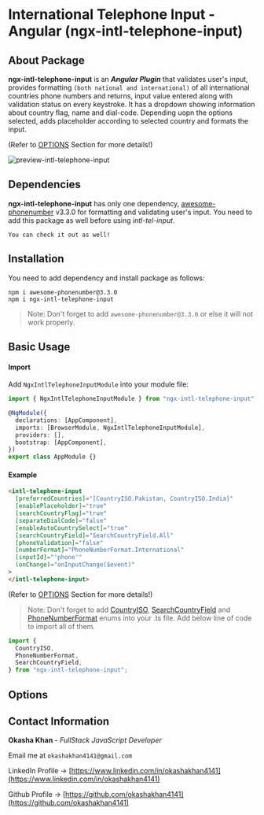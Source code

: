 # International Telephone Input - Angular (ngx-intl-telephone-input)

## About Package

**ngx-intl-telephone-input** is an **_Angular Plugin_** that validates user's input, provides formatting `(both national and international)` of all international countries phone numbers and returns, input value entered along with validation status on every keystroke. It has a dropdown showing information about country flag, name and dial-code. Depending uopn the options selected, adds placeholder according to selected country and formats the input.

(Refer to [OPTIONS](https://github.com/okashakhan4141/ngx-intel-telephone-input/blob/master/projects/ngx-intl-telephone-input/README.md#options) Section for more details!)

![preview-intl-telephone-input](https://user-images.githubusercontent.com/71649242/190262842-94e5d702-e519-470d-818c-b08172ea8ee5.PNG)

## Dependencies

**ngx-intl-telephone-input** has only one dependency, [awesome-phonenumber](https://www.npmjs.com/package/awesome-phonenumber) v3.3.0 for formatting and validating user's input. You need to add this package as well before using _intl-tel-input_.

`You can check it out as well!`

## Installation

You need to add dependency and install package as follows:

```
npm i awesome-phonenumber@3.3.0
npm i ngx-intl-telephone-input
```

> Note: Don't forget to add `awesome-phonenumber@3.3.0` or else it will not work properly.

## Basic Usage

#### Import

Add `NgxIntlTelephoneInputModule` into your module file:

```typescript
import { NgxIntlTelephoneInputModule } from "ngx-intl-telephone-input";
```

```typescript
@NgModule({
  declarations: [AppComponent],
  imports: [BrowserModule, NgxIntlTelephoneInputModule],
  providers: [],
  bootstrap: [AppComponent],
})
export class AppModule {}
```

#### Example

```html
<intl-telephone-input
  [preferredCountries]="[CountryISO.Pakistan, CountryISO.India]"
  [enablePlaceholder]="true"
  [searchCountryFlag]="true"
  [separateDialCode]="false"
  [enableAutoCountrySelect]="true"
  [searchCountryField]="SearchCountryField.All"
  [phoneValidation]="false"
  [numberFormat]="PhoneNumberFormat.International"
  [inputId]="'phone'"
  (onChange)="onInputChange($event)"
>
</intl-telephone-input>
```

(Refer to [OPTIONS](https://github.com/okashakhan4141/ngx-intel-telephone-input/blob/master/projects/ngx-intl-telephone-input/README.md#options) Section for more details!)

> Note: Don't forget to add [CountryISO](https://github.com/okashakhan4141/ngx-intel-telephone-input/blob/master/projects/ngx-intl-telephone-input/src/data/country-iso.enum.ts), [SearchCountryField](https://github.com/okashakhan4141/ngx-intel-telephone-input/blob/master/projects/ngx-intl-telephone-input/src/data/searchCountryField.enum.ts) and [PhoneNumberFormat](https://github.com/okashakhan4141/ngx-intel-telephone-input/blob/master/projects/ngx-intl-telephone-input/src/data/phoneNumberFormat.enum.ts) enums into your .ts file. Add below line of code to import all of them.

```typescript
import {
  CountryISO,
  PhoneNumberFormat,
  SearchCountryField,
} from "ngx-intl-telephone-input";
```

## Options

## Contact Information

**Okasha Khan** - _FullStack JavaScript Developer_

Email me at `okashakhan4141@gmail.com`

LinkedIn Profile -> [https://www.linkedin.com/in/okashakhan4141](https://www.linkedin.com/in/okashakhan4141)

Github Profile -> [https://github.com/okashakhan4141](https://github.com/okashakhan4141)
